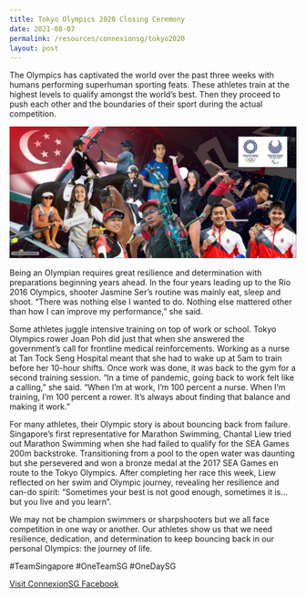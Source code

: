 ```yaml
---
title: Tokyo Olympics 2020 Closing Ceremony
date: 2021-08-07
permalink: /resources/connexionsg/tokyo2020
layout: post
---
```


The Olympics has captivated the world over the past three weeks with humans performing superhuman sporting feats. These athletes train at the highest levels to qualify amongst the world’s best. Then they proceed to push each other and the boundaries of their sport during the actual competition.

![Alt text for image on Isomer site](/images/tokyoolympics2020.jpeg)

Being an Olympian requires great resilience and determination with preparations beginning years ahead. In the four years leading up to the Rio 2016 Olympics, shooter Jasmine Ser’s routine was mainly eat, sleep and shoot. “There was nothing else I wanted to do. Nothing else mattered other than how I can improve my performance,” she said.

Some athletes juggle intensive training on top of work or school. Tokyo Olympics rower Joan Poh did just that when she answered the government’s call for frontline medical reinforcements. Working as a nurse at Tan Tock Seng Hospital meant that she had to wake up at 5am to train before her 10-hour shifts. Once work was done, it was back to the gym for a second training session. “In a time of pandemic, going back to work felt like a calling,” she said. “When I’m at work, I’m 100 percent a nurse. When I’m training, I’m 100 percent a rower. It’s always about finding that balance and making it work.”

For many athletes, their Olympic story is about bouncing back from failure. Singapore’s first representative for Marathon Swimming, Chantal Liew tried out Marathon Swimming when she had failed to qualify for the SEA Games 200m backstroke. Transitioning from a pool to the open water was daunting but she persevered and won a bronze medal at the 2017 SEA Games en route to the Tokyo Olympics. After completing her race this week, Liew reflected on her swim and Olympic journey, revealing her resilience and can-do spirit: “Sometimes your best is not good enough, sometimes it is… but you live and you learn”.

We may not be champion swimmers or sharpshooters but we all face competition in one way or another. Our athletes show us that we need resilience, dedication, and determination to keep bouncing back in our personal Olympics: the journey of life. 

#TeamSingapore #OneTeamSG #OneDaySG

<a href="https://www.facebook.com/ConnexionSG" target="_blank">Visit ConnexionSG Facebook</a>